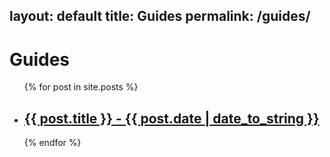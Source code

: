 layout: default
title: Guides
permalink: /guides/
---
<h1 id="post-title">Guides</h1>

<ul class="posts">
	{% for post in site.posts %}
		<li>
			<h2><a href="{{ post.url }}">{{ post.title }} - {{ post.date | date_to_string }}</a></h2>
		</li>
	{% endfor %}
</ul>